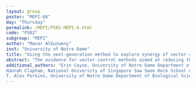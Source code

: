 ```yaml
---
layout: group
poster: "MEPI-06"
day: "Thursday"
permalink: /MEPI/PS02-MEPI-6.html
code: "PS02"
subgroup: "MEPI"
author: "Manar Alkuzweny"
inst: "University of Notre Dame"
title: "Using the next-generation method to explore synergy of vector control methods against Aedes-borne diseases"
abstract: "The evidence for vector control methods aimed at reducing the burden of Aedes-borne diseases largely consists of studies that measure entomological endpoints for a single intervention. In practice, in the effort to control outbreaks, multiple vector control methods are often implemented simultaneously, and it is currently not well understood how different vector control methods interact with each other to reduce disease burden. To address this, we conducted a systematic literature review to obtain estimates of entomological parameters under the impact of eight different vector control methods to calculate transmission coefficients under a Ross-Macdonald formulation. Using the next-generation method, we calculated the reproduction number under the impact of pairs of interventions for a range of coverage levels to determine which combinations resulted in the greatest reduction of transmission. Initial results suggest that as coverage of interventions that increase mortality during early life stages, such as larviciding, increases, interventions that primarily derive their effects from their impacts on vectors during later life stages, such as spatial repellents, exhibit smaller impacts. On the other hand, the impact of interventions that act on overlapping life stages increases as coverage of both interventions increase. Utilizing the next-generation method allows us to effectively investigate potential synergies between pairs of interventions. This method could be extended to exploring synergies between interventions for other infectious diseases."
additional_authors: "Erin Coyne, University of Notre Dame Department of Biological Sciences and Eck Institute of Global Health;
Hannah Clapham, National University of Singapore Saw Swee Hock School of Public Health;
T. Alex Perkins, University of Notre Dame Department of Biological Sciences and Eck Institute of Global Health"
---
```

